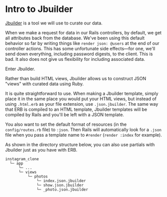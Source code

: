 # Intro to Jbuilder

[Jbuilder][jbuilder-docs] is a tool we will use to curate our data.

When we make a request for data in our Rails controllers, by default, we get all
attributes back from the database. We've been using this default behavior so far
by writing things like `render json: @users` at the end of our controller
actions. This has some unfortunate side effects—for one, we'll send down
everything, including password digests, to the client. This is bad. It also
does not give us flexibility for including associated data.

Enter Jbuilder.

Rather than build HTML views, Jbuilder allows us to construct JSON "views" with
curated data using Ruby.

It is quite straightforward to use. When making a Jbuilder template, simply
place it in the same place you would put your HTML views, but instead of using
`.html.erb` as your file extension, use `.json.jbuilder`. The same way that ERB
is compiled to an HTML template, Jbuilder templates will be compiled by Rails
and you'll be left with a JSON template.

You also want to set the default format of resources (in the `config/routes.rb`
file) to `:json`. Then Rails will automatically look for a `.json` file when you
pass a template name to `#render` (`render :index` for example).

As shown in the directory structure below, you can also use partials with
Jbuilder just as you have with ERB.

```
instagram_clone
  └─ app
      └─ ...
      └─ views
          └─ photos
              └─ index.json.jbuilder
              └─ show.json.jbuilder
              └─ _photo.json.jbuilder
```

[jbuilder-docs]:https://github.com/rails/jbuilder
